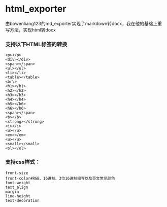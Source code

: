 # html_exporter
由bowenliang123的md_exporter实现了markdown转docx，我在他的基础上重写方法，实现html转docx

<h3>支持以下HTML标签的转换</h3>

```
<p></p>
<div></div>
<span></span>
<ul></ul>
<li></li>
<table></table>
<br\>
<h1></h1>
<h2></h2>
<h3></h3>
<h4></h4>
<h5></h6>
<h6></h6>
<span></span>
<b></b>
<strong></strong>
<i></i>
<u></u>
<em></em>
<u></u>
<small></small>
<ol></ol>
```
<h3>支持css样式：</h3>

```
front-size
front-color#RGB、16进制、3位16进制缩写以及英文常见颜色
font-weight
text_align
margin
line-height
text-decoration
```
